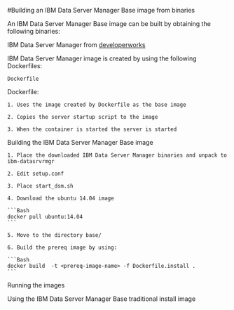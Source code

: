 #Building an IBM Data Server Manager Base image from binaries
 
An IBM Data Server Manager Base image can be built by obtaining the following binaries:

IBM Data Server Manager from [developerworks](http://www.ibm.com/developerworks/downloads/im/dsm/)


IBM Data Server Manager image is created by using the following Dockerfiles:

    Dockerfile

Dockerfile:

    1. Uses the image created by Dockerfile as the base image

    2. Copies the server startup script to the image

    3. When the container is started the server is started

Building the IBM Data Server Manager Base image

    1. Place the downloaded IBM Data Server Manager binaries and unpack to ibm-datasrvrmgr

    2. Edit setup.conf

    3. Place start_dsm.sh

    4. Download the ubuntu 14.04 image

    ```Bash
    docker pull ubuntu:14.04
    ```

    5. Move to the directory base/

    6. Build the prereq image by using:

    ```Bash
    docker build  -t <prereq-image-name> -f Dockerfile.install .
    ```
                            
Running the images

Using the IBM Data Server Manager Base traditional install image 
